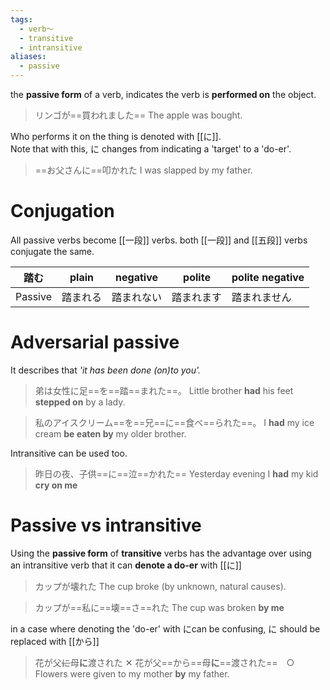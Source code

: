 ```yaml
---
tags:
  - verb〜
  - transitive
  - intransitive
aliases:
  - passive
---
```

the **passive form** of a verb, indicates the verb is **performed on** the object.
>リンゴが==買われました==
>The apple was bought.

Who performs it on the thing is denoted with [[に]].  
Note that with this, に changes from indicating a 'target' to a 'do-er'.
>==お父さんに==叩かれた
>I was slapped by my father.
# Conjugation
All passive verbs become [[一段]] verbs.
both [[一段]] and [[五段]] verbs conjugate the same.

| 踏む      | plain | negative | polite | polite negative |
| ------- | ----- | -------- | ------ | --------------- |
| Passive | 踏まれる  | 踏まれない    | 踏まれます  | 踏まれません          |
# Adversarial passive
It describes that *'it has been done (on)to you'.*

>弟は女性に足==を==踏==まれた==。
>Little brother **had** his feet **stepped on** by a lady.

>私のアイスクリーム==を==兄==に==食べ==られた==。
>I **had** my ice cream **be eaten by** my older brother.

Intransitive can be used too.
>昨日の夜、子供==に==泣==かれた==
>Yesterday evening I **had** my kid **cry on me**

# Passive vs intransitive
Using the **passive form** of **transitive** verbs has the advantage over using an intransitive verb that it can **denote a do-er** with [[に]]

>カップが壊れた
>The cup broke (by unknown, natural causes).

>カップが==私に==壊==さ==れた
>The cup was broken **by me**

in a case where denoting the 'do-er' with にcan be confusing, に should be replaced with [[から]]
>花が父~~に~~母**に**渡された ✕
>花が父==から==母**に**==渡された==　○
>Flowers were given to my mother **by** my father.